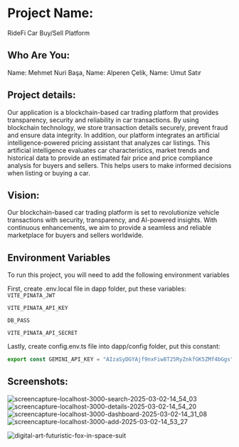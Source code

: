 # Project Name:
RideFi Car Buy/Sell Platform

## Who Are You:
Name: Mehmet Nuri Başa,
Name: Alperen Çelik,
Name: Umut Satır

## Project details:
Our application is a blockchain-based car trading platform that provides transparency, security and reliability in car transactions. By using blockchain technology, we store transaction details securely, prevent fraud and ensure data integrity. 
In addition, our platform integrates an artificial intelligence-powered pricing assistant that analyzes car listings. This artificial intelligence evaluates car characteristics, market trends and historical data to provide an estimated fair price and price compliance analysis for buyers and sellers. This helps users to make informed decisions when listing or buying a car.

## Vision:
Our blockchain-based car trading platform is set to revolutionize vehicle transactions with security, transparency, and AI-powered insights. With continuous enhancements, we aim to provide a seamless and reliable marketplace for buyers and sellers worldwide.


## Environment Variables
To run this project, you will need to add the following environment variables

First, create .env.local file in dapp folder, put these variables:
`VITE_PINATA_JWT`

`VITE_PINATA_API_KEY`

`DB_PASS`

`VITE_PINATA_API_SECRET`

Lastly, create config.env.ts file into dapp/config folder, put this constant:
```javascript
export const GEMINI_API_KEY = "AIzaSyDGYAjf9nxFiw8T25RyZnkfGK5ZMf4bGgs";
```


## Screenshots:
![screencapture-localhost-3000-search-2025-03-02-14_54_03](https://github.com/user-attachments/assets/e23b0cd1-83b7-45fd-b811-d0ad719c9bfa)
![screencapture-localhost-3000-details-2025-03-02-14_54_20](https://github.com/user-attachments/assets/6a1a4c33-de05-440f-b86f-20d8cc0aad62)
![screencapture-localhost-3000-dashboard-2025-03-02-14_31_08](https://github.com/user-attachments/assets/abd68c6e-5894-4add-9080-a366829522f0)
![screencapture-localhost-3000-add-2025-03-02-14_53_27](https://github.com/user-attachments/assets/e569a7d1-f978-4b2e-b40b-5b985f6a13fa)


![digital-art-futuristic-fox-in-space-suit](https://github.com/user-attachments/assets/10ae02cd-a600-485d-a87b-0adb3380b271)
